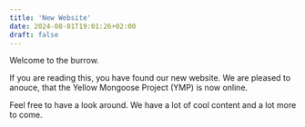 ```yaml
---
title: 'New Website'
date: 2024-08-01T19:01:26+02:00
draft: false
---
```


Welcome to the burrow.

If you are reading this, you have found our new website.
We are pleased to anouce, that the Yellow Mongoose Project (YMP) is now online.

Feel free to have a look around.
We have a lot of cool content and a lot more to come.
